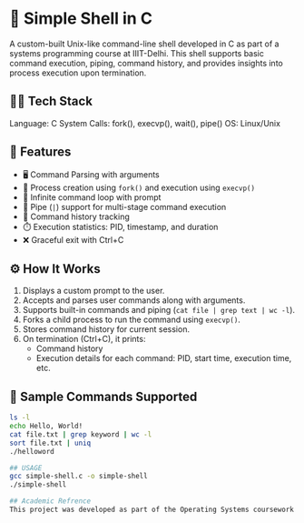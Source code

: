 # 🐚 Simple Shell in C

A custom-built Unix-like command-line shell developed in C as part of a systems programming course at IIIT-Delhi. This shell supports basic command execution, piping, command history, and provides insights into process execution upon termination.

## 🧑‍💻 Tech Stack
Language: C
System Calls: fork(), execvp(), wait(), pipe()
OS: Linux/Unix

## 🚀 Features

- 🖥️ Command Parsing with arguments
- 🧵 Process creation using `fork()` and execution using `execvp()`
- 🔁 Infinite command loop with prompt
- 🔗 Pipe (`|`) support for multi-stage command execution
- 📜 Command history tracking
- ⏱️ Execution statistics: PID, timestamp, and duration
- ❌ Graceful exit with Ctrl+C

## ⚙️ How It Works

1. Displays a custom prompt to the user.
2. Accepts and parses user commands along with arguments.
3. Supports built-in commands and piping (`cat file | grep text | wc -l`).
4. Forks a child process to run the command using `execvp()`.
5. Stores command history for current session.
6. On termination (Ctrl+C), it prints:
   - Command history
   - Execution details for each command: PID, start time, execution time, etc.

## 🧾 Sample Commands Supported

```bash
ls -l
echo Hello, World!
cat file.txt | grep keyword | wc -l
sort file.txt | uniq
./helloword

## USAGE
gcc simple-shell.c -o simple-shell
./simple-shell

## Academic Refrence
This project was developed as part of the Operating Systems coursework under the guidance of Prof. Vivek Kumar at IIIT-Delhi.
